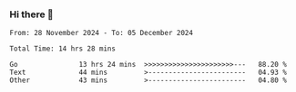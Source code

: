 ### Hi there 👋

<!--
**zhumeme/zhumeme** is a ✨ _special_ ✨ repository because its `README.md` (this file) appears on your GitHub profile.

Here are some ideas to get you started:

- 🔭 I’m currently working on ...
- 🌱 I’m currently learning ...
- 👯 I’m looking to collaborate on ...
- 🤔 I’m looking for help with ...
- 💬 Ask me about ...
- 📫 How to reach me: ...
- 😄 Pronouns: ...
- ⚡ Fun fact: ...
-->

<!--START_SECTION:waka-->

```all_time
From: 28 November 2024 - To: 05 December 2024

Total Time: 14 hrs 28 mins

Go               13 hrs 24 mins  >>>>>>>>>>>>>>>>>>>>>>---   88.20 %
Text             44 mins         >------------------------   04.93 %
Other            43 mins         >------------------------   04.80 %
```

<!--END_SECTION:waka-->
